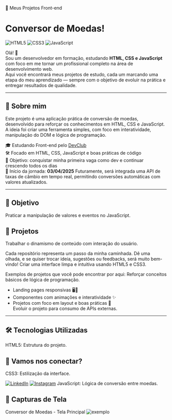  🚀 Meus Projetos Front-end
#  Conversor de Moedas!


![HTML5](https://img.shields.io/badge/HTML5-E34F26?style=for-the-badge&logo=html5&logoColor=white)
![CSS3](https://img.shields.io/badge/CSS3-1572B6?style=for-the-badge&logo=css3&logoColor=white)
![JavaScript](https://img.shields.io/badge/JavaScript-F7DF1E?style=for-the-badge&logo=javascript&logoColor=black)

Olá! 👋  
Sou um desenvolvedor em formação, estudando **HTML, CSS e JavaScript** com foco em me tornar um profissional completo na área de desenvolvimento web.  
Aqui você encontrará meus projetos de estudo, cada um marcando uma etapa do meu aprendizado — sempre com o objetivo de evoluir na prática e entregar resultados de qualidade.

---

## 🧠 Sobre mim
Este projeto é uma aplicação prática de conversão de moedas, desenvolvido para reforçar os conhecimentos em HTML, CSS e JavaScript. A ideia foi criar uma ferramenta simples, com foco em interatividade, manipulação do DOM e lógica de programação.

🎓 Estudando Front-end pelo [DevClub](https://aulas.devclub.com.br/m/home)  
🛠️ Focado em HTML, CSS, JavaScript e boas práticas de código  
🎯 Objetivo: conquistar minha primeira vaga como dev e continuar crescendo todos os dias  
📆 Início da jornada: **03/04/2025**
Futuramente, será integrada uma API de taxas de câmbio em tempo real, permitindo conversões automáticas com valores atualizados.

---
## 🎯 Objetivo
Praticar a manipulação de valores e eventos no JavaScript.

## 📁 Projetos
Trabalhar o dinamismo de conteúdo com interação do usuário.

Cada repositório representa um passo da minha caminhada. Dê uma olhada, e se quiser trocar ideia, sugestões ou feedbacks, será muito bem-vindo!
Criar uma interface limpa e intuitiva usando HTML5 e CSS3.

Exemplos de projetos que você pode encontrar por aqui:
Reforçar conceitos básicos de lógica de programação.

- Landing pages responsivas 🖥️📱  
- Componentes com animações e interatividade ✨  
- Projetos com foco em layout e boas práticas 📐  
Evoluir o projeto para consumo de APIs externas.

---
## 🛠️ Tecnologias Utilizadas
HTML5: Estrutura do projeto.

## 🤝 Vamos nos conectar?
CSS3: Estilização da interface.

[![LinkedIn](https://img.shields.io/badge/-LinkedIn-0A66C2?style=for-the-badge&logo=linkedin&logoColor=white)]([https://www.linkedin.com/](https://www.linkedin.com/in/alexandre-bezerra-85b4b0172/))  
[![Instagram](https://img.shields.io/badge/-Instagram-E4405F?style=for-the-badge&logo=instagram&logoColor=white)]([https://www.instagram.com/](https://www.instagram.com/xanndb/?hl=pt-br))  
JavaScript: Lógica de conversão entre moedas.

<!-- Atualize os links acima com os seus! -->
## 📸 Capturas de Tela
Conversor de Moedas - Tela Principal
![exemplo](https://github.com/user-attachments/assets/aaaa6063-5b16-4d89-8cfb-4c10cb3c48e3)
